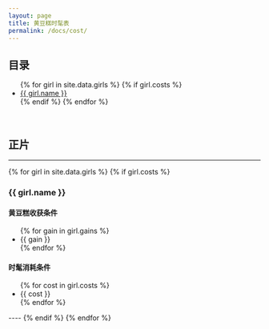 ```yaml
---
layout: page
title: 黄豆糕时髦表
permalink: /docs/cost/
---
```


## 目录

<ul>
{% for girl in site.data.girls %}
{% if girl.costs %}
  <li><a href="#{{ girl.id }}">{{ girl.name }}</a></li>
{% endif %}
{% endfor %}
</ul>

<br />

## 正片
----
{% for girl in site.data.girls %}
{% if girl.costs %}
<h3><a name="{{ girl.id }}"></a>{{ girl.name }}</h3>
<h4>黄豆糕收获条件</h4>
<ul>
{% for gain in girl.gains %}
<li>{{ gain }}</li>
{% endfor %}
</ul>
<h4>时髦消耗条件</h4>
<ul>
{% for cost in girl.costs %}
<li>{{ cost }}</li>
{% endfor %}
</ul>
----
{% endif %}
{% endfor %}


